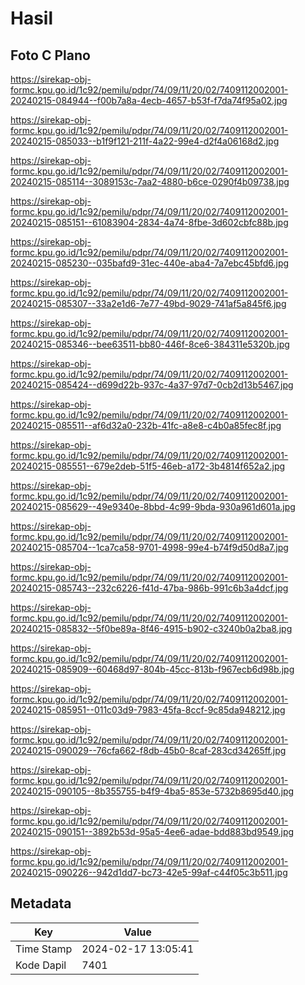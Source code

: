 # Hasil

## Foto C Plano

https://sirekap-obj-formc.kpu.go.id/1c92/pemilu/pdpr/74/09/11/20/02/7409112002001-20240215-084944--f00b7a8a-4ecb-4657-b53f-f7da74f95a02.jpg

https://sirekap-obj-formc.kpu.go.id/1c92/pemilu/pdpr/74/09/11/20/02/7409112002001-20240215-085033--b1f9f121-211f-4a22-99e4-d2f4a06168d2.jpg

https://sirekap-obj-formc.kpu.go.id/1c92/pemilu/pdpr/74/09/11/20/02/7409112002001-20240215-085114--3089153c-7aa2-4880-b6ce-0290f4b09738.jpg

https://sirekap-obj-formc.kpu.go.id/1c92/pemilu/pdpr/74/09/11/20/02/7409112002001-20240215-085151--61083904-2834-4a74-8fbe-3d602cbfc88b.jpg

https://sirekap-obj-formc.kpu.go.id/1c92/pemilu/pdpr/74/09/11/20/02/7409112002001-20240215-085230--035bafd9-31ec-440e-aba4-7a7ebc45bfd6.jpg

https://sirekap-obj-formc.kpu.go.id/1c92/pemilu/pdpr/74/09/11/20/02/7409112002001-20240215-085307--33a2e1d6-7e77-49bd-9029-741af5a845f6.jpg

https://sirekap-obj-formc.kpu.go.id/1c92/pemilu/pdpr/74/09/11/20/02/7409112002001-20240215-085346--bee63511-bb80-446f-8ce6-384311e5320b.jpg

https://sirekap-obj-formc.kpu.go.id/1c92/pemilu/pdpr/74/09/11/20/02/7409112002001-20240215-085424--d699d22b-937c-4a37-97d7-0cb2d13b5467.jpg

https://sirekap-obj-formc.kpu.go.id/1c92/pemilu/pdpr/74/09/11/20/02/7409112002001-20240215-085511--af6d32a0-232b-41fc-a8e8-c4b0a85fec8f.jpg

https://sirekap-obj-formc.kpu.go.id/1c92/pemilu/pdpr/74/09/11/20/02/7409112002001-20240215-085551--679e2deb-51f5-46eb-a172-3b4814f652a2.jpg

https://sirekap-obj-formc.kpu.go.id/1c92/pemilu/pdpr/74/09/11/20/02/7409112002001-20240215-085629--49e9340e-8bbd-4c99-9bda-930a961d601a.jpg

https://sirekap-obj-formc.kpu.go.id/1c92/pemilu/pdpr/74/09/11/20/02/7409112002001-20240215-085704--1ca7ca58-9701-4998-99e4-b74f9d50d8a7.jpg

https://sirekap-obj-formc.kpu.go.id/1c92/pemilu/pdpr/74/09/11/20/02/7409112002001-20240215-085743--232c6226-f41d-47ba-986b-991c6b3a4dcf.jpg

https://sirekap-obj-formc.kpu.go.id/1c92/pemilu/pdpr/74/09/11/20/02/7409112002001-20240215-085832--5f0be89a-8f46-4915-b902-c3240b0a2ba8.jpg

https://sirekap-obj-formc.kpu.go.id/1c92/pemilu/pdpr/74/09/11/20/02/7409112002001-20240215-085909--60468d97-804b-45cc-813b-f967ecb6d98b.jpg

https://sirekap-obj-formc.kpu.go.id/1c92/pemilu/pdpr/74/09/11/20/02/7409112002001-20240215-085951--011c03d9-7983-45fa-8ccf-9c85da948212.jpg

https://sirekap-obj-formc.kpu.go.id/1c92/pemilu/pdpr/74/09/11/20/02/7409112002001-20240215-090029--76cfa662-f8db-45b0-8caf-283cd34265ff.jpg

https://sirekap-obj-formc.kpu.go.id/1c92/pemilu/pdpr/74/09/11/20/02/7409112002001-20240215-090105--8b355755-b4f9-4ba5-853e-5732b8695d40.jpg

https://sirekap-obj-formc.kpu.go.id/1c92/pemilu/pdpr/74/09/11/20/02/7409112002001-20240215-090151--3892b53d-95a5-4ee6-adae-bdd883bd9549.jpg

https://sirekap-obj-formc.kpu.go.id/1c92/pemilu/pdpr/74/09/11/20/02/7409112002001-20240215-090226--942d1dd7-bc73-42e5-99af-c44f05c3b511.jpg


## Metadata

| Key        | Value               |
| ---------- | ------------------- |
| Time Stamp | 2024-02-17 13:05:41 |
| Kode Dapil | 7401                |



